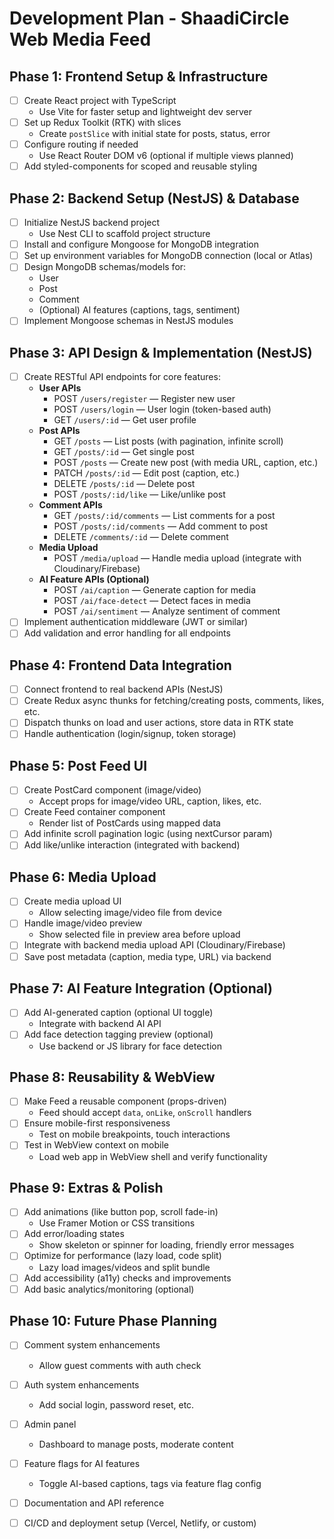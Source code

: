 # Development Plan - ShaadiCircle Web Media Feed

## Phase 1: Frontend Setup & Infrastructure
- [ ] Create React project with TypeScript  
  - Use Vite for faster setup and lightweight dev server
- [ ] Set up Redux Toolkit (RTK) with slices  
  - Create `postSlice` with initial state for posts, status, error
- [ ] Configure routing if needed  
  - Use React Router DOM v6 (optional if multiple views planned)
- [ ] Add styled-components for scoped and reusable styling

## Phase 2: Backend Setup (NestJS) & Database
- [ ] Initialize NestJS backend project  
  - Use Nest CLI to scaffold project structure
- [ ] Install and configure Mongoose for MongoDB integration
- [ ] Set up environment variables for MongoDB connection (local or Atlas)
- [ ] Design MongoDB schemas/models for:
  - User
  - Post
  - Comment
  - (Optional) AI features (captions, tags, sentiment)
- [ ] Implement Mongoose schemas in NestJS modules

## Phase 3: API Design & Implementation (NestJS)
- [ ] Create RESTful API endpoints for core features:
  - **User APIs**
    - POST `/users/register` — Register new user
    - POST `/users/login` — User login (token-based auth)
    - GET `/users/:id` — Get user profile
  - **Post APIs**
    - GET `/posts` — List posts (with pagination, infinite scroll)
    - GET `/posts/:id` — Get single post
    - POST `/posts` — Create new post (with media URL, caption, etc.)
    - PATCH `/posts/:id` — Edit post (caption, etc.)
    - DELETE `/posts/:id` — Delete post
    - POST `/posts/:id/like` — Like/unlike post
  - **Comment APIs**
    - GET `/posts/:id/comments` — List comments for a post
    - POST `/posts/:id/comments` — Add comment to post
    - DELETE `/comments/:id` — Delete comment
  - **Media Upload**
    - POST `/media/upload` — Handle media upload (integrate with Cloudinary/Firebase)
  - **AI Feature APIs (Optional)**
    - POST `/ai/caption` — Generate caption for media
    - POST `/ai/face-detect` — Detect faces in media
    - POST `/ai/sentiment` — Analyze sentiment of comment
- [ ] Implement authentication middleware (JWT or similar)
- [ ] Add validation and error handling for all endpoints

## Phase 4: Frontend Data Integration
- [ ] Connect frontend to real backend APIs (NestJS)
- [ ] Create Redux async thunks for fetching/creating posts, comments, likes, etc.
- [ ] Dispatch thunks on load and user actions, store data in RTK state
- [ ] Handle authentication (login/signup, token storage)

## Phase 5: Post Feed UI
- [ ] Create PostCard component (image/video)  
  - Accept props for image/video URL, caption, likes, etc.
- [ ] Create Feed container component  
  - Render list of PostCards using mapped data
- [ ] Add infinite scroll pagination logic (using nextCursor param)
- [ ] Add like/unlike interaction (integrated with backend)

## Phase 6: Media Upload
- [ ] Create media upload UI  
  - Allow selecting image/video file from device
- [ ] Handle image/video preview  
  - Show selected file in preview area before upload
- [ ] Integrate with backend media upload API (Cloudinary/Firebase)
- [ ] Save post metadata (caption, media type, URL) via backend

## Phase 7: AI Feature Integration (Optional)
- [ ] Add AI-generated caption (optional UI toggle)  
  - Integrate with backend AI API
- [ ] Add face detection tagging preview (optional)  
  - Use backend or JS library for face detection

## Phase 8: Reusability & WebView
- [ ] Make Feed a reusable component (props-driven)  
  - Feed should accept `data`, `onLike`, `onScroll` handlers
- [ ] Ensure mobile-first responsiveness  
  - Test on mobile breakpoints, touch interactions
- [ ] Test in WebView context on mobile  
  - Load web app in WebView shell and verify functionality

## Phase 9: Extras & Polish
- [ ] Add animations (like button pop, scroll fade-in)  
  - Use Framer Motion or CSS transitions
- [ ] Add error/loading states  
  - Show skeleton or spinner for loading, friendly error messages
- [ ] Optimize for performance (lazy load, code split)  
  - Lazy load images/videos and split bundle
- [ ] Add accessibility (a11y) checks and improvements
- [ ] Add basic analytics/monitoring (optional)

## Phase 10: Future Phase Planning
- [ ] Comment system enhancements  
  - Allow guest comments with auth check
- [ ] Auth system enhancements  
  - Add social login, password reset, etc.
- [ ] Admin panel  
  - Dashboard to manage posts, moderate content
- [ ] Feature flags for AI features  
  - Toggle AI-based captions, tags via feature flag config
- [ ] Documentation and API reference
- [ ] CI/CD and deployment setup (Vercel, Netlify, or custom)

